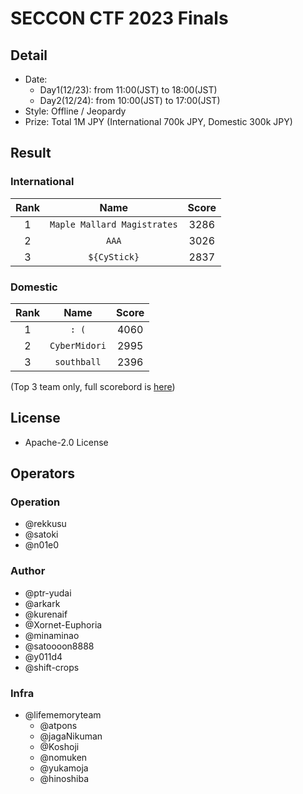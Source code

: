 # SECCON CTF 2023 Finals
## Detail
- Date:
    - Day1(12/23): from 11:00(JST) to 18:00(JST)
    - Day2(12/24): from 10:00(JST) to 17:00(JST)
- Style: Offline / Jeopardy
- Prize: Total 1M JPY (International 700k JPY, Domestic 300k JPY)

## Result
### International
| Rank | Name | Score |
| :--: | :--: | :---: |
| 1 | `Maple Mallard Magistrates` | 3286 |
| 2 | `AAA` | 3026 |
| 3 | `${CyStick}` | 2837 |

### Domestic
| Rank | Name | Score |
| :--: | :--: | :---: |
| 1 | `: (` | 4060 |
| 2 | `CyberMidori` | 2995 |
| 3 | `southball` | 2396 |

(Top 3 team only, full scorebord is [here](./competition/ranking.md))

## License
- Apache-2.0 License

## Operators
### Operation
- @rekkusu
- @satoki
- @n01e0

### Author
- @ptr-yudai
- @arkark
- @kurenaif
- @Xornet-Euphoria
- @minaminao
- @satoooon8888
- @y011d4
- @shift-crops

### Infra
- @lifememoryteam
  - @atpons
  - @jagaNikuman
  - @Koshoji
  - @nomuken
  - @yukamoja
  - @hinoshiba
